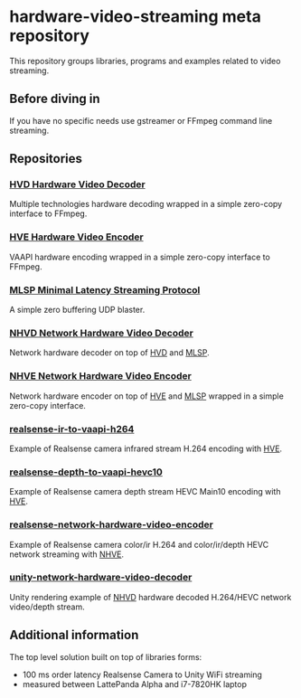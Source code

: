 # hardware-video-streaming meta repository

This repository groups libraries, programs and examples related to video streaming.

## Before diving in

If you have no specific needs use gstreamer or FFmpeg command line streaming.

## Repositories
 
### [HVD Hardware Video Decoder](https://github.com/bmegli/hardware-video-decoder)

Multiple technologies hardware decoding wrapped in a simple zero-copy interface to FFmpeg.

### [HVE Hardware Video Encoder](https://github.com/bmegli/hardware-video-encoder)

VAAPI hardware encoding wrapped in a simple zero-copy interface to FFmpeg.

### [MLSP Minimal Latency Streaming Protocol](https://github.com/bmegli/minimal-latency-streaming-protocol)

A simple zero buffering UDP blaster.

### [NHVD Network Hardware Video Decoder](https://github.com/bmegli/network-hardware-video-decoder)

Network hardware decoder on top of [HVD](https://github.com/bmegli/hardware-video-decoder) and [MLSP](https://github.com/bmegli/minimal-latency-streaming-protocol).

### [NHVE Network Hardware Video Encoder](https://github.com/bmegli/network-hardware-video-encoder)

Network hardware encoder on top of [HVE](https://github.com/bmegli/hardware-video-encoder) and [MLSP](https://github.com/bmegli/minimal-latency-streaming-protocol) wrapped in a simple zero-copy interface.

### [realsense-ir-to-vaapi-h264](https://github.com/bmegli/realsense-ir-to-vaapi-h264)

Example of Realsense camera infrared stream H.264 encoding with [HVE](https://github.com/bmegli/hardware-video-encoder).

### [realsense-depth-to-vaapi-hevc10](https://github.com/bmegli/realsense-depth-to-vaapi-hevc10)

Example of Realsense camera depth stream HEVC Main10 encoding with [HVE](https://github.com/bmegli/hardware-video-encoder).

### [realsense-network-hardware-video-encoder](https://github.com/bmegli/realsense-network-hardware-video-encoder)

Example of Realsense camera color/ir H.264 and color/ir/depth HEVC network streaming with [NHVE](https://github.com/bmegli/network-hardware-video-encoder).

### [unity-network-hardware-video-decoder](https://github.com/bmegli/unity-network-hardware-video-decoder)

Unity rendering example of [NHVD](https://github.com/bmegli/network-hardware-video-decoder) hardware decoded H.264/HEVC network  video/depth stream.

## Additional information

The top level solution built on top of libraries forms:
- 100 ms order latency Realsense Camera to Unity WiFi streaming
- measured between LattePanda Alpha and i7-7820HK laptop

